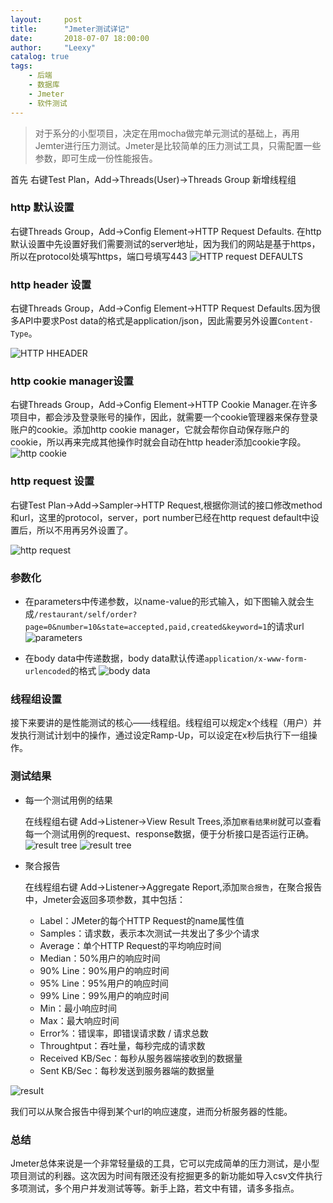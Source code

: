 ```yaml
---
layout:     post
title:      "Jmeter测试详记"
date:       2018-07-07 18:00:00
author:     "Leexy"
catalog: true
tags:
    - 后端
    - 数据库
    - Jmeter
    - 软件测试
---
```

 > 对于系分的小型项目，决定在用mocha做完单元测试的基础上，再用Jemter进行压力测试。Jmeter是比较简单的压力测试工具，只需配置一些参数，即可生成一份性能报告。


首先 右键Test Plan，Add->Threads(User)->Threads Group 新增线程组

### http 默认设置

 右键Threads Group，Add->Config Element->HTTP Request Defaults. 在http 默认设置中先设置好我们需要测试的server地址，因为我们的网站是基于https，所以在protocol处填写https，端口号填写443
 ![HTTP request DEFAULTS](/img/post_img/2018-07-07-Test/http_request_defaults.png)

### http header 设置

  右键Threads Group，Add->Config Element->HTTP Request Defaults.因为很多API中要求Post data的格式是application/json，因此需要另外设置`Content-Type`。

 ![HTTP HHEADER ](/img/post_img/2018-07-07-Test/http_header.png)

### http cookie manager设置

 右键Threads Group，Add->Config Element->HTTP Cookie Manager.在许多项目中，都会涉及登录账号的操作，因此，就需要一个cookie管理器来保存登录账户的cookie。添加http cookie manager，它就会帮你自动保存账户的cookie，所以再来完成其他操作时就会自动在http header添加cookie字段。
 ![http cookie](/img/post_img/2018-07-07-Test/http_cookie_manager.png)

### http request 设置

 右键Test Plan->Add->Sampler->HTTP Request,根据你测试的接口修改method和url，这里的protocol，server，port number已经在http request default中设置后，所以不用再另外设置了。

 ![http request](/img/post_img/2018-07-07-Test/http_request.png)

### 参数化

 - 在parameters中传递参数，以name-value的形式输入，如下图输入就会生成`/restaurant/self/order?page=0&number=10&state=accepted,paid,created&keyword=1`的请求url
 ![parameters](/img/post_img/2018-07-07-Test/query_order.png)

 - 在body data中传递数据，body data默认传递`application/x-www-form-urlencoded`的格式
 ![body data](/img/post_img/2018-07-07-Test/body_data.png)

### 线程组设置

 接下来要讲的是性能测试的核心——线程组。线程组可以规定x个线程（用户）并发执行测试计划中的操作，通过设定Ramp-Up，可以设定在x秒后执行下一组操作。

### 测试结果

- 每一个测试用例的结果

  在线程组右键 Add->Listener->View Result Trees,添加`察看结果树`就可以查看每一个测试用例的request、response数据，便于分析接口是否运行正确。
  ![result tree](/img/post_img/2018-07-07-Test/get_dish_result.png)
  ![result tree](/img/post_img/2018-07-07-Test/get_dish_result2.png)

- 聚合报告

  在线程组右键 Add->Listener->Aggregate Report,添加`聚合报告`，在聚合报告中，Jmeter会返回多项参数，其中包括：

  - Label：JMeter的每个HTTP Request的name属性值
  - Samples：请求数，表示本次测试一共发出了多少个请求
  - Average：单个HTTP Request的平均响应时间
  - Median：50%用户的响应时间
  - 90% Line：90%用户的响应时间
  - 95% Line：95%用户的响应时间
  - 99% Line：99%用户的响应时间
  - Min：最小响应时间
  - Max：最大响应时间
  - Error%：错误率，即错误请求数 / 请求总数
  - Throughtput：吞吐量，每秒完成的请求数
  - Received KB/Sec：每秒从服务器端接收到的数据量
  - Sent KB/Sec：每秒发送到服务器端的数据量

 ![result](/img/post_img/2018-07-07-Test/并发5.png)

 我们可以从聚合报告中得到某个url的响应速度，进而分析服务器的性能。

### 总结

 Jmeter总体来说是一个非常轻量级的工具，它可以完成简单的压力测试，是小型项目测试的利器。这次因为时间有限还没有挖掘更多的新功能如导入csv文件执行多项测试，多个用户并发测试等等。新手上路，若文中有错，请多多指点。

